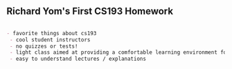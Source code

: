 ## Richard Yom's First CS193 Homework


```markdown

- favorite things about cs193
 - cool student instructors
 - no quizzes or tests!
 - light class aimed at providing a comfortable learning environment for students
 - easy to understand lectures / explanations 



```

